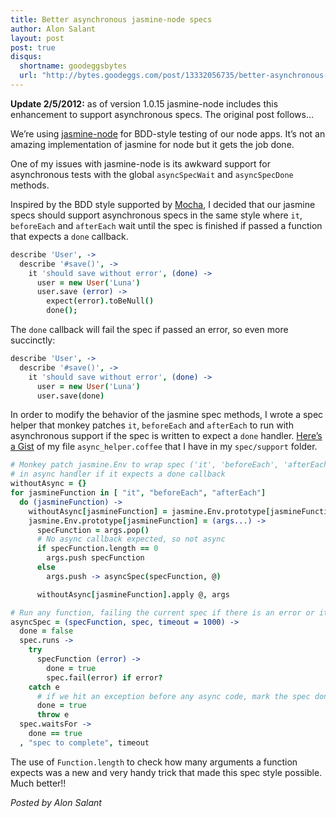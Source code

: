 ```yaml
---
title: Better asynchronous jasmine-node specs
author: Alon Salant
layout: post
post: true
disqus:
  shortname: goodeggsbytes
  url: "http://bytes.goodeggs.com/post/13332056735/better-asynchronous-jasmine-node-specs"
---
```


<p><b>Update 2/5/2012:</b> as of version 1.0.15 jasmine-node includes this enhancement to support asynchronous specs. The original post follows&#8230;</p>

<p>We&#8217;re using <a href="https://github.com/mhevery/jasmine-node">jasmine-node</a> for BDD-style testing of our node apps. It&#8217;s not an amazing implementation of jasmine for node but it gets the job done.</p>

<p>One of my issues with jasmine-node is its awkward support for asynchronous tests with the global <code>asyncSpecWait</code> and <code>asyncSpecDone</code> methods.</p>

<p>Inspired by the BDD style supported by <a href="http://visionmedia.github.com/mocha">Mocha</a>, I <!-- more -->decided that our jasmine specs should support asynchronous specs in the same style where <code>it</code>, <code>beforeEach</code> and <code>afterEach</code> wait until the spec is finished if passed a function that expects a <code>done</code> callback.</p>

``` coffee
describe 'User', ->
  describe '#save()', ->
    it 'should save without error', (done) ->
      user = new User('Luna')
      user.save (error) ->
        expect(error).toBeNull()
        done();
```

<p>The <code>done</code> callback will fail the spec if passed an error, so even more succinctly:</p>

``` coffee
describe 'User', ->
  describe '#save()', ->
    it 'should save without error', (done) ->
      user = new User('Luna')
      user.save(done)
```

<p>In order to modify the behavior of the jasmine spec methods, I wrote a spec helper that monkey patches <code>it</code>, <code>beforeEach</code> and <code>afterEach</code> to run with asynchronous support if the spec is written to expect a <code>done</code> handler. <a href="http://gist.github.com/1394976">Here&#8217;s a Gist</a> of my file <code>async_helper.coffee</code> that I have in my <code>spec/support</code> folder.</p>

``` coffee
# Monkey patch jasmine.Env to wrap spec ('it', 'beforeEach', 'afterEach')
# in async handler if it expects a done callback
withoutAsync = {}
for jasmineFunction in [ "it", "beforeEach", "afterEach"]
  do (jasmineFunction) ->
    withoutAsync[jasmineFunction] = jasmine.Env.prototype[jasmineFunction]
    jasmine.Env.prototype[jasmineFunction] = (args...) ->
      specFunction = args.pop()
      # No async callback expected, so not async
      if specFunction.length == 0
        args.push specFunction
      else
        args.push -> asyncSpec(specFunction, @)

      withoutAsync[jasmineFunction].apply @, args

# Run any function, failing the current spec if there is an error or it times out
asyncSpec = (specFunction, spec, timeout = 1000) ->
  done = false
  spec.runs ->
    try
      specFunction (error) ->
        done = true
        spec.fail(error) if error?
    catch e
      # if we hit an exception before any async code, mark the spec done
      done = true
      throw e
  spec.waitsFor ->
    done == true
  , "spec to complete", timeout
```

<p>The use of <code>Function.length</code> to check how many arguments a function expects was a new and very handy trick that made this spec style possible. Much better!!</p>

<p><i>Posted by Alon Salant</i></p>

